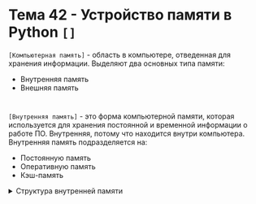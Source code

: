 # Тема 42 - Устройство памяти в Python `[]`

`[Компьютерная память]` - область в компьютере, отведенная для хранения информации. Выделяют два основных типа памяти:

   - Внутренняя память
   - Внешняя память
#

`[Внутренняя память]` - это форма компьютерной памяти, которая используется для хранения постоянной и временной информации о работе ПО. Внутренняя, потому что находится внутри компьютера. Внутренняя память подразделяется на:

 - Постоянную память
 - Оперативную память
 - Кэш-память

<details>
<summary>Структура внутренней памяти</summary> 

- `[Постоянная память]` - ROM (Read Only Memory) - это тип памяти компьютера, в которой информация может быть записана только один раз, а затем остается неизменной или только для чтения. ROM используется для хранения постоянной информации, такой как начальная загрузка компьютера (BIOS или UEFI), основные инструкции для запуска операционной системы и другие важные данные, которые не должны изменяться.

- Постоянная память — устройство для долговременного хранения программ и данных.
#
- `[Оперативная память]` - RAM (Random Access Memory) - это форма компьютерной памяти, которая используется для временного хранения данных и инструкций во время выполнения программ. Она обеспечивает быстрый доступ к данным, которые процессор может использовать непосредственно, и предоставляет рабочее пространство для операционной системы и приложений.

- Оперативная память волатильна - данные в ней хранятся только во время работы компьютера и теряются при его выключении.
- Оперативная память характеризуется высоким быстродействием и относительно малой емкостью.
#
- `[Кэш-память]` -  (Cache Memory) это небольшая, но очень быстрая форма компьютерной памяти, которая используется для временного хранения данных, наиболее часто используемых процессором. Её цель - ускорить доступ к данным, уменьшая время ожидания процессора при доступе к информации.

- Кэш-память работает как буфер между процессором и оперативной памятью, кэш-память содержит копии данных, которые процессор часто запрашивает, что позволяет уменьшить задержки при доступе к оперативной памяти.

`[Кэш-память имеет 3 уровня: L1, L2, L3]`

- Кэш первого уровня (L1) - располагается в самом процессоре, что делает его самым быстрым, но и наименее емким.
- Кэш второго уровня (L2) - второй уровень более масштабный, нежели первый, но в результате, обладает меньшими скоростными характеристиками.
- Кэш третьего уровня (L3) - третий уровень, более медленный, нежели два предыдущих. Но всё равно он гораздо быстрее, чем оперативная память. 

<details>
